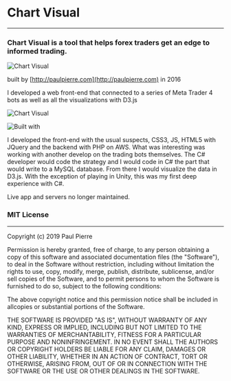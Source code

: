 # Chart Visual
- - -

### Chart Visual is a tool that helps forex traders get an edge to informed trading.


![Chart Visual](http://paulpierre.com/img/chartvisual.jpg)


built by [http://paulpierre.com](http://paulpierre.com) in 2016

I developed a web front-end that connected to a series of Meta Trader 4 bots as well as all the visualizations with D3.js

![Chart Visual](http://paulpierre.com/img/chartvisual_1.jpg) 

![Built with](https://i.imgur.com/TsiuB03.png) 


I developed the front-end with the usual suspects, CSS3, JS, HTML5 with JQuery and the backend with PHP on AWS. What was interesting was working with another develop on the trading bots themselves. The C# developer would code the strategy and I would code in C# the part that would write to a MySQL database. From there I would visualize the data in D3.js. With the exception of playing in Unity, this was my first deep experience with C#.

Live app and servers no longer maintained.



### MIT License
- - -

Copyright (c) 2019 Paul Pierre

Permission is hereby granted, free of charge, to any person obtaining a copy
of this software and associated documentation files (the "Software"), to deal
in the Software without restriction, including without limitation the rights
to use, copy, modify, merge, publish, distribute, sublicense, and/or sell
copies of the Software, and to permit persons to whom the Software is
furnished to do so, subject to the following conditions:

The above copyright notice and this permission notice shall be included in allcopies or substantial portions of the Software.

THE SOFTWARE IS PROVIDED "AS IS", WITHOUT WARRANTY OF ANY KIND, EXPRESS OR IMPLIED, INCLUDING BUT NOT LIMITED TO THE WARRANTIES OF MERCHANTABILITY, FITNESS FOR A PARTICULAR PURPOSE AND NONINFRINGEMENT. IN NO EVENT SHALL THE
AUTHORS OR COPYRIGHT HOLDERS BE LIABLE FOR ANY CLAIM, DAMAGES OR OTHER LIABILITY, WHETHER IN AN ACTION OF CONTRACT, TORT OR OTHERWISE, ARISING FROM, OUT OF OR IN CONNECTION WITH THE SOFTWARE OR THE USE OR OTHER DEALINGS IN THE SOFTWARE.

